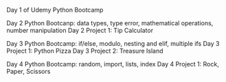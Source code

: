 Day 1 of Udemy Python Bootcamp

Day 2 Python Bootcanp: data types, type error, mathematical operations, number manipulation
Day 2 Project 1:  Tip Calculator 

Day 3 Python Bootcamp: if/else, modulo, nesting and elif, multiple ifs
Day 3 Project 1:  Python Pizza
Day 3 Project 2:  Treasure Island 

Day 4 Python Bootcamp: random, import, lists, index
Day 4 Project 1: Rock, Paper, Scissors
